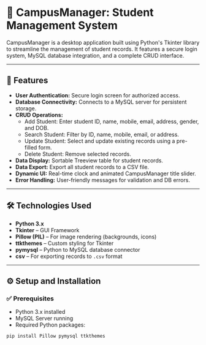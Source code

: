 # 📘 CampusManager: Student Management System 

CampusManager is a desktop application built using Python's Tkinter library to streamline the management of student records. It features a secure login system, MySQL database integration, and a complete CRUD interface.

---

## 🚀 Features

- **User Authentication:** Secure login screen for authorized access.
- **Database Connectivity:** Connects to a MySQL server for persistent storage.
- **CRUD Operations:**
  - Add Student: Enter student ID, name, mobile, email, address, gender, and DOB.
  - Search Student: Filter by ID, name, mobile, email, or address.
  - Update Student: Select and update existing records using a pre-filled form.
  - Delete Student: Remove selected records.
- **Data Display:** Sortable Treeview table for student records.
- **Data Export:** Export all student records to a CSV file.
- **Dynamic UI:** Real-time clock and animated CampusManager title slider.
- **Error Handling:** User-friendly messages for validation and DB errors.

---

## 🛠 Technologies Used 

- **Python 3.x**
- **Tkinter** – GUI Framework
- **Pillow (PIL)** – For image rendering (backgrounds, icons)
- **ttkthemes** – Custom styling for Tkinter
- **pymysql** – Python to MySQL database connector
- **csv** – For exporting records to `.csv` format

---

## ⚙️ Setup and Installation

### ✅ Prerequisites

- Python 3.x installed
- MySQL Server running
- Required Python packages:

```bash
pip install Pillow pymysql ttkthemes
